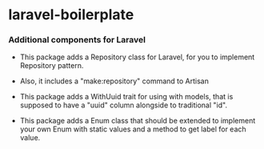 # laravel-boilerplate
### Additional components for Laravel

- This package adds a Repository class for Laravel, for you to implement Repository pattern.

- Also, it includes a "make:repository" command to Artisan

- This package adds a WithUuid trait for using with models, that is supposed to have a "uuid" column alongside to traditional "id".

- This package adds a Enum class that should be extended to implement your own Enum with static values and a method to get label for each value.